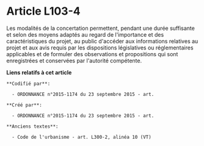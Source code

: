 # Article L103-4

Les modalités de la concertation permettent, pendant une durée suffisante et selon des moyens adaptés au regard de
l'importance et des caractéristiques du projet, au public d'accéder aux informations relatives au projet et aux avis requis
par les dispositions législatives ou réglementaires applicables et de formuler des observations et propositions qui sont
enregistrées et conservées par l'autorité compétente.

**Liens relatifs à cet article**

	**Codifié par**:

	  - ORDONNANCE n°2015-1174 du 23 septembre 2015 - art.

	**Créé par**:

	  - ORDONNANCE n°2015-1174 du 23 septembre 2015 - art.

	**Anciens textes**:

	  - Code de l'urbanisme - art. L300-2, alinéa 10 (VT)
